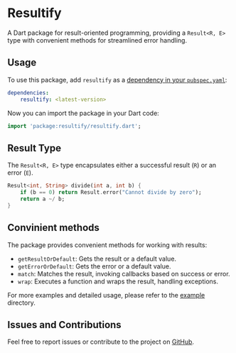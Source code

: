 # Resultify

A Dart package for result-oriented programming, providing a `Result<R, E>` type with convenient methods for streamlined error handling.

## Usage

To use this package, add `resultify` as a [dependency in your `pubspec.yaml`](https://dart.dev/guides/packages):

```yaml
dependencies:
    resultify: <latest-version>
```

Now you can import the package in your Dart code:

```dart
import 'package:resultify/resultify.dart';
```

## Result Type

The `Result<R, E>` type encapsulates either a successful result (`R`) or an error (`E`).

```dart
Result<int, String> divide(int a, int b) {
    if (b == 0) return Result.error("Cannot divide by zero");
    return a ~/ b;
}
```

## Convinient methods

The package provides convenient methods for working with results:

- `getResultOrDefault`: Gets the result or a default value.
- `getErrorOrDefault`: Gets the error or a default value.
- `match`: Matches the result, invoking callbacks based on success or error.
- `wrap`: Executes a function and wraps the result, handling exceptions.


For more examples and detailed usage, please refer to the [example](example/resultify_example.dart) directory.

## Issues and Contributions

Feel free to report issues or contribute to the project on [GitHub](https://github.com/intales/resultify).
